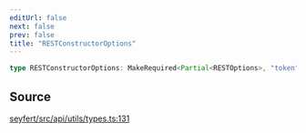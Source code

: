```yaml
---
editUrl: false
next: false
prev: false
title: "RESTConstructorOptions"
---
```


```ts
type RESTConstructorOptions: MakeRequired<Partial<RESTOptions>, "token">;
```

## Source

[seyfert/src/api/utils/types.ts:131](https://github.com/potoland/potocuit/blob/e332d7a/src/api/utils/types.ts#L131)
